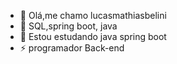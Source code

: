 - 👋 Olá,me chamo lucasmathiasbelini
- 👀 SQL,spring boot, java
- 🍃 Estou estudando java spring boot
- ⚡ programador Back-end

<!---
lucasmathiasbelini/lucasmathiasbelini is a ✨ special ✨ repository because its `README.md` (this file) appears on your GitHub profile.
You can click the Preview link to take a look at your changes.
--->
